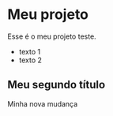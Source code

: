 # Meu projeto

Esse é o meu projeto teste.
- texto 1
- texto 2

## Meu segundo título
Minha nova mudança
